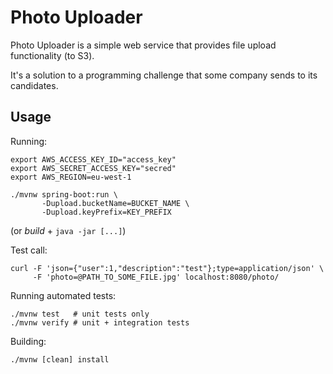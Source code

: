 Photo Uploader
==============

Photo Uploader is a simple web service that provides file upload
functionality (to S3).

It's a solution to a programming challenge that some company sends to
its candidates.

Usage
-----

Running:

```
export AWS_ACCESS_KEY_ID="access_key"
export AWS_SECRET_ACCESS_KEY="secred"
export AWS_REGION=eu-west-1

./mvnw spring-boot:run \
       -Dupload.bucketName=BUCKET_NAME \
       -Dupload.keyPrefix=KEY_PREFIX
```

(or *build* + `java -jar [...]`)

Test call:

```
curl -F 'json={"user":1,"description":"test"};type=application/json' \
     -F 'photo=@PATH_TO_SOME_FILE.jpg' localhost:8080/photo/
```

Running automated tests:

```
./mvnw test   # unit tests only
./mvnw verify # unit + integration tests
```

Building:

```
./mvnw [clean] install
```
